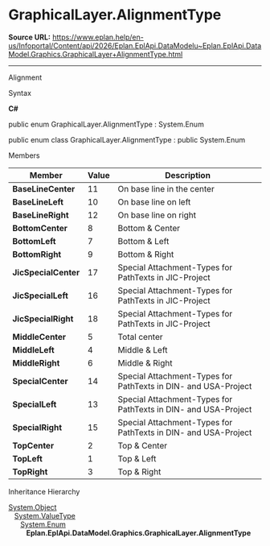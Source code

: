 # GraphicalLayer.AlignmentType

**Source URL:** https://www.eplan.help/en-us/Infoportal/Content/api/2026/Eplan.EplApi.DataModelu~Eplan.EplApi.DataModel.Graphics.GraphicalLayer+AlignmentType.html

---

Alignment

Syntax

**C#**



public enum GraphicalLayer.AlignmentType : System.Enum

public enum class GraphicalLayer.AlignmentType : public System.Enum


Members

| Member | Value | Description |
| --- | --- | --- |
| **BaseLineCenter** | 11 | On base line in the center |
| **BaseLineLeft** | 10 | On base line on left |
| **BaseLineRight** | 12 | On base line on right |
| **BottomCenter** | 8 | Bottom & Center |
| **BottomLeft** | 7 | Bottom & Left |
| **BottomRight** | 9 | Bottom & Right |
| **JicSpecialCenter** | 17 | Special Attachment-Types for PathTexts in JIC-Project |
| **JicSpecialLeft** | 16 | Special Attachment-Types for PathTexts in JIC-Project |
| **JicSpecialRight** | 18 | Special Attachment-Types for PathTexts in JIC-Project |
| **MiddleCenter** | 5 | Total center |
| **MiddleLeft** | 4 | Middle & Left |
| **MiddleRight** | 6 | Middle & Right |
| **SpecialCenter** | 14 | Special Attachment-Types for PathTexts in DIN- and USA-Project |
| **SpecialLeft** | 13 | Special Attachment-Types for PathTexts in DIN- and USA-Project |
| **SpecialRight** | 15 | Special Attachment-Types for PathTexts in DIN- and USA-Project |
| **TopCenter** | 2 | Top & Center |
| **TopLeft** | 1 | Top & Left |
| **TopRight** | 3 | Top & Right |

Inheritance Hierarchy

[System.Object](#)  
   [System.ValueType](#)  
      [System.Enum](#)  
         **Eplan.EplApi.DataModel.Graphics.GraphicalLayer.AlignmentType**
